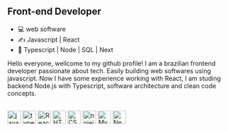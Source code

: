 ## Front-end Developer

- 💻 web software
- ✍ Javascript | React
- 🌱 Typescript | Node | SQL | Next

Hello everyone, wellcome to my github profile!
I am a brazilian frontend developer passionate about tech. Easily building web softwares using javascript. Now I have some experience working with React, I am studing backend Node.js with Typescript, software architecture and clean code concepts.

<!-- <div>
  <a href="https://github.com/joaocorreia1" />
  <img height="150em" src="https://github-readme-stats.vercel.app/api?username=joaocorreia1&show_icons=true&theme=tokyonight&include_all_commits=true&count_private=true"   />
  <img height="150em" src="https://github-readme-stats.vercel.app/api/top-langs/?username=joaocorreia1&layout=compact&langs_count=7&theme=tokyonight" />
</div> -->
<div style="display: inline_block"><br>
  <img align="center" alt="javascript" height="30" width="auto" src="https://cdn.jsdelivr.net/gh/devicons/devicon/icons/javascript/javascript-original.svg" />
  <img align="center" alt="typescript" height="30" width="auto" src="https://cdn.jsdelivr.net/gh/devicons/devicon/icons/typescript/typescript-original.svg" />
  <img align="center" alt="React" height="30" width="auto" src="https://cdn.jsdelivr.net/gh/devicons/devicon/icons/react/react-original.svg" />
  <img align="center" alt="HTML" height="30" width="auto" src="https://cdn.jsdelivr.net/gh/devicons/devicon/icons/html5/html5-original.svg" />
  <img align="center" alt="CSS" height="30" width="auto" src="https://cdn.jsdelivr.net/gh/devicons/devicon/icons/css3/css3-original.svg" />
  <img align="center" alt="nojejs" height="30" width="auto" src="https://cdn.jsdelivr.net/gh/devicons/devicon/icons/nodejs/nodejs-original.svg" />
  <img align="center" alt="MySQL" height="30" width="auto" src="https://cdn.jsdelivr.net/gh/devicons/devicon/icons/mysql/mysql-original.svg" />
  <img align="center" alt="Next.js" height="30" width="auto" src="https://cdn.jsdelivr.net/gh/devicons/devicon/icons/nextjs/nextjs-original-wordmark.svg" />
</div>
